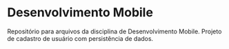 # Desenvolvimento Mobile
Repositório para arquivos da disciplina de Desenvolvimento Mobile. Projeto de cadastro de usuário com persistência de dados.
